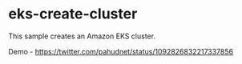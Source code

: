 
# eks-create-cluster

This sample creates an Amazon EKS cluster. 

Demo - https://twitter.com/pahudnet/status/1092826832217337856

